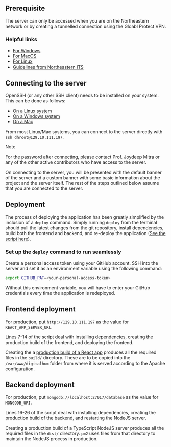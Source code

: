 ## Prerequisite
The server can only be accessed when you are on the Northeastern network or by creating a tunnelled connection using the Gloabl Protect VPN.

### Helpful links
- [For Windows](https://docs.paloaltonetworks.com/globalprotect/5-1/globalprotect-app-user-guide/globalprotect-app-for-windows/download-and-install-the-globalprotect-app-for-windows)
- [For MacOS](https://docs.paloaltonetworks.com/globalprotect/5-1/globalprotect-app-user-guide/globalprotect-app-for-mac/download-and-install-the-globalprotect-app-for-mac)
- [For Linux](https://service.northeastern.edu/tech?id=kb_article_view&table=kb_knowledge&sys_kb_id=db3feca547c596d0c1c8874c346d4333&searchTerm=vpn%20linux)
- [Guidelines from Northeastern ITS](https://vpn.northeastern.edu/global-protect/getsoftwarepage.esp)


## Connecting to the server

OpenSSH (or any other SSH client) needs to be installed on your system. This can be done as follows:
- [On a Linux system](https://ubuntu.com/server/docs/openssh-server)
- [On a Windows system](https://learn.microsoft.com/en-us/windows-server/administration/openssh/openssh_install_firstuse?tabs=gui&pivots=windows-server-2025)
- [On a Mac](https://support.apple.com/guide/terminal/connect-to-servers-trml1018/mac)

From most Linux/Mac systems, you can connect to the server directly with `ssh dhroot@129.10.111.197`.

> [!NOTE]
> For the password after connecting, please contact Prof. Joydeep Mitra or any of the other active contributors who have access to the server.

On connecting to the server, you will be presented with the default banner of the server and a custom banner with some basic information about the project and the server itself. The rest of the steps outlined below assume that you are connected to the server.

## Deployment

The process of deploying the application has been greatly simplified by the inclusion of a `deploy` command. Simply running `deploy` from the terminal should pull the latest changes from the git repository, install dependencies, build both the frontend and backend, and re-deploy the application ([See the script here](./index.sh)).

### Set up the `deploy` command to run seamlessly

Create a personal access token using your GitHub account. SSH into the server and set it as an environment variable using the following command:
```bash
export GITHUB_PAT=<your-personal-access-token>
```

Without this environment variable, you will have to enter your GitHub credentials every time the application is redeployed.

## Frontend deployment

For production, put `http://129.10.111.197` as the value for `REACT_APP_SERVER_URL`.

Lines 7-14 of the script deal with installing dependencies, creating the production build of the frontend, and deploying the frontend. 

Creating the a [production build of a React app](https://create-react-app.dev/docs/production-build) produces all the required files in the `build/` directory. These are to be copied into the `/var/www/digitalhum` folder from where it is served according to the Apache configuration. 

## Backend deployment

For production, put `mongodb://localhost:27017/database` as the value for `MONGODB_URI`.

Lines 16-26 of the script deal with installing dependencies, creating the production build of the backend, and restarting the NodeJS server.

Creating a production build of a TypeScript NodeJS server produces all the required files in the `dist/` directory. `pm2` uses files from that directory to maintain the NodeJS process in production.
